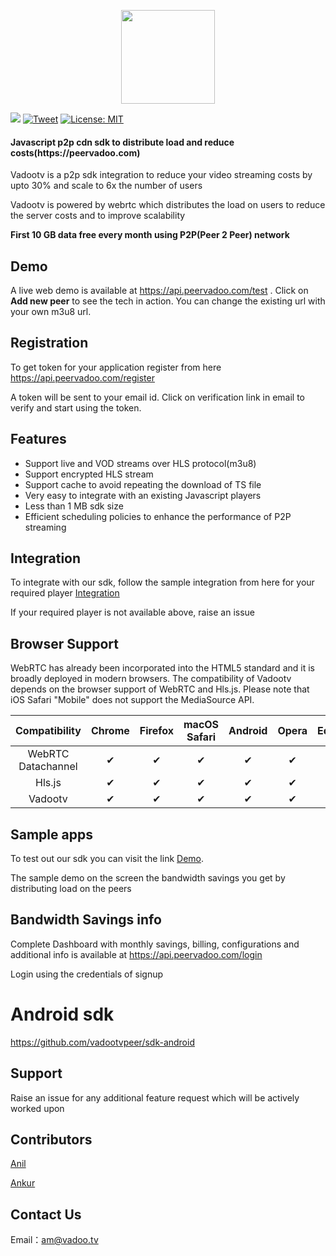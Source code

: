 <p align="center">
<img src="https://raw.githubusercontent.com/vadootvpeer/sdk-android/master/logo.jpg"  width="150" height="150">  
</p> 

[![](https://img.shields.io/npm/v/vadoosdk.svg?style=flat)](https://www.npmjs.com/package/vadoosdk) [![Tweet](https://img.shields.io/twitter/url/http/shields.io.svg?style=social)](https://twitter.com/intent/tweet?url=https%3A%2F%2Fgithub.com%2Fvadootvpeer%2Fsdk-javascript&via=Vadoobot&text=Web%20Sdk%20to%20reduce%20video%20streaming%20costs%20by%2090%25&hashtags=cdn%2Cp2p%2Cvideo%2Cott%2Clive%2Cstreaming) [![License: MIT](https://img.shields.io/badge/License-MIT-yellow.svg)](https://github.com/vadootvpeer/sdk-javascript/blob/master/LICENSE)

<h4>Javascript p2p cdn sdk to distribute load and reduce costs(https://peervadoo.com)</h4>

Vadootv is a p2p sdk integration to reduce your video streaming costs by upto 30% and scale to 6x the number of users

Vadootv is powered by webrtc which distributes the load on users to reduce the server costs and to improve scalability

**First 10 GB data free every month using P2P(Peer 2 Peer) network** 

## Demo 

A live web demo is available at https://api.peervadoo.com/test . Click on **Add new peer** to see the tech in action. You can change the existing url with your own m3u8 url.

## Registration

To get token for your application register from here https://api.peervadoo.com/register 

A token will be sent to your email id. Click on verification link in email to verify and start using the token.

## Features
- Support live and VOD streams over HLS protocol(m3u8)
- Support encrypted HLS stream
- Support cache to avoid repeating the download of TS file
- Very easy to integrate with an existing Javascript players
- Less than 1 MB sdk size
- Efficient scheduling policies to enhance the performance of P2P streaming

## Integration

To integrate with our sdk, follow the sample integration from here for your required player [Integration](./demo_integrations)

If your required player is not available above, raise an issue

## Browser Support
WebRTC has already been incorporated into the HTML5 standard and it is broadly deployed in modern browsers. The compatibility of Vadootv depends on the browser support of WebRTC and Hls.js. Please note that iOS Safari "Mobile" does not support the MediaSource API.

 Compatibility|Chrome | Firefox | macOS Safari| Android | Opera | Edge | IE | iOS Safari | 
:-: | :-: | :-: | :-: | :-: | :-: | :-:| :-:| :-:
WebRTC Datachannel | ✔ | ✔ | ✔ | ✔ | ✔ | ✔ | ❌ | ✔ |
Hls.js | ✔ | ✔ | ✔ | ✔ | ✔ | ✔ | ✔ | ❌ |
Vadootv | ✔ | ✔ | ✔ | ✔ | ✔ | ✔ | ❌ | ❌ |

## Sample apps

To test out our sdk you can visit the link [Demo](https://api.peervadoo.com/test). 

The sample demo on the screen the bandwidth savings you get by distributing load on the peers 

## Bandwidth Savings info

Complete Dashboard with monthly savings, billing, configurations and additional info is available at https://api.peervadoo.com/login 

Login using the credentials of signup

# Android sdk 

https://github.com/vadootvpeer/sdk-android

## Support

Raise an issue for any additional feature request which will be actively worked upon

## Contributors

[Anil](https://github.com/Anil-matcha)

[Ankur](https://github.com/ncodepro)

## Contact Us
Email：am@vadoo.tv
